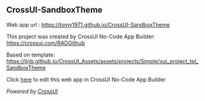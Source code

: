 ## CrossUI-SandboxTheme
Web app url : https://tomy1971.github.io/CrossUI-SandboxTheme

This project was created by CrossUI No-Code App Builder: https://crossui.com/RADGithub

Based on template: https://linb.github.io/CrossUI_Assets/assets/projects/Simple/xui_project_tpl_SandboxTheme

Click [here](https://crossui.com/RADGithub/#!from=github&owner=tomy1971&repo=CrossUI-SandboxTheme) to edit this web app in CrossUI No-Code App Builder

<i>Powered by [CrossUI](https://crossui.com)</i>
